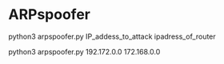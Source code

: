 # ARPspoofer
python3  arpspoofer.py IP_addess_to_attack  ipadress_of_router

python3 arpspoofer.py 192.172.0.0 172.168.0.0
